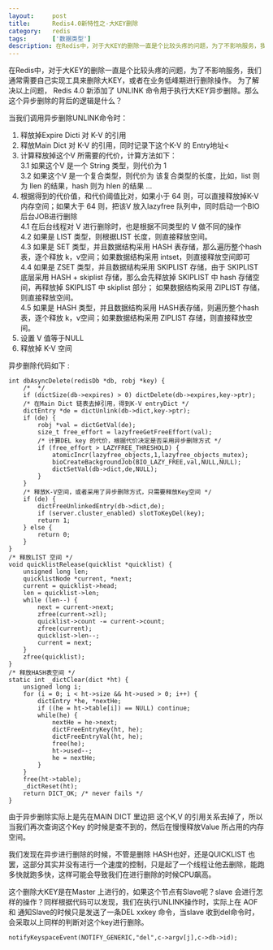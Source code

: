 ```yaml
---
layout:     post
title:      Redis4.0新特性之-大KEY删除
category:   redis
tags:       ['数据类型']
description: 在Redis中，对于大KEY的删除一直是个比较头疼的问题，为了不影响服务，我们通常需要自己实现工具来删除大KEY，或者在业务低峰期进行删除操作。 为了解决以上问题， Redis 4.0 新添加了 UNLINK 命令用于执行大KEY异步删除。那么这个异步删除的背后的逻辑是什么？
---
```


在Redis中，对于大KEY的删除一直是个比较头疼的问题，为了不影响服务，我们通常需要自己实现工具来删除大KEY，或者在业务低峰期进行删除操作。 
为了解决以上问题， Redis 4.0 新添加了 UNLINK 命令用于执行大KEY异步删除。那么这个异步删除的背后的逻辑是什么？

当我们调用异步删除UNLINK命令时：

1. 释放掉Expire Dicti 对 K-V 的引用
2. 释放Main Dict 对 K-V 的引用，同时记录下这个K-V 的 Entry地址<
3. 计算释放掉这个V 所需要的代价，计算方法如下：  
	3.1 如果这个V 是一个 String 类型，则代价为 1  
	3.2 如果这个V 是一个复合类型，则代价为 该复合类型的长度，比如，list 则为 llen 的结果，hash 则为 hlen 的结果 …
4. 根据得到的代价值，和代价阈值比对，如果小于 64 则，可以直接释放掉K-V 内存空间；如果大于 64 则，把该V 放入lazyfree 队列中，同时启动一个BIO后台JOB进行删除   
	4.1 在后台线程对 V 进行删除时，也是根据不同类型的 V 做不同的操作  
	4.2 如果是 LIST 类型，则根据LIST 长度，则直接释放空间。   
	4.3 如果是 SET 类型，并且数据结构采用 HASH 表存储，那么遍历整个hash表，逐个释放 k，v空间；如果数据结构采用 intset，则直接释放空间即可		
	4.4 如果是 ZSET 类型，并且数据结构采用 SKIPLIST 存储，由于 SKIPLIST 底层采用 HASH + skiplist 存储，那么会先释放掉 SKIPLIST 中 hash 存储空间，再释放掉 SKIPLIST 中 skiplist 部分； 如果数据结构采用 ZIPLIST 存储，则直接释放空间。   
	4.5 如果是 HASH 类型，并且数据结构采用 HASH表存储，则遍历整个hash表，逐个释放 k，v空间；如果数据结构采用 ZIPLIST 存储，则直接释放空间。
5. 设置 V 值等于NULL
6. 释放掉 K-V 空间

异步删除代码如下 :

	int dbAsyncDelete(redisDb *db, robj *key) {
	    /*  */
	    if (dictSize(db->expires) > 0) dictDelete(db->expires,key->ptr);
	    /* 在Main Dict 链表去掉引用，得到K-V entryDict */
	    dictEntry *de = dictUnlink(db->dict,key->ptr);
	    if (de) {
	        robj *val = dictGetVal(de);
	        size_t free_effort = lazyfreeGetFreeEffort(val);
	        /* 计算DEL key 的代价，根据代价决定是否采用异步删除方式 */
	        if (free_effort > LAZYFREE_THRESHOLD) {
	            atomicIncr(lazyfree_objects,1,lazyfree_objects_mutex);
	            bioCreateBackgroundJob(BIO_LAZY_FREE,val,NULL,NULL);
	            dictSetVal(db->dict,de,NULL);
	        }
	    }
	    /* 释放K-V空间，或者采用了异步删除方式，只需要释放Key空间 */
	    if (de) {
	        dictFreeUnlinkedEntry(db->dict,de);
	        if (server.cluster_enabled) slotToKeyDel(key);
	        return 1;
	    } else {
	        return 0;
	    }
	}
	/* 释放LIST 空间 */
	void quicklistRelease(quicklist *quicklist) {
	    unsigned long len;
	    quicklistNode *current, *next;
	    current = quicklist->head;
	    len = quicklist->len;
	    while (len--) {
	        next = current->next;
	        zfree(current->zl);
	        quicklist->count -= current->count;
	        zfree(current);
	        quicklist->len--;
	        current = next;
	    }
	    zfree(quicklist);
	}
	/* 释放HASH表空间 */
	static int _dictClear(dict *ht) {
	    unsigned long i;
	    for (i = 0; i < ht->size && ht->used > 0; i++) {
	        dictEntry *he, *nextHe;
	        if ((he = ht->table[i]) == NULL) continue;
	        while(he) {
	            nextHe = he->next;
	            dictFreeEntryKey(ht, he);
	            dictFreeEntryVal(ht, he);
	            free(he);
	            ht->used--;
	            he = nextHe;
	        }
	    }
	    free(ht->table);
	    _dictReset(ht);
	    return DICT_OK; /* never fails */
	}

由于异步删除实际上是先在MAIN DICT 里边把 这个K,V 的引用关系去掉了，所以当我们再次查询这个Key 的时候是查不到的，然后在慢慢释放Value 所占用的内存空间。

我们发现在异步进行删除的时候，不管是删除 HASH也好，还是QUICKLIST 也罢，这部分其实并没有进行一个速度的控制，只是起了一个线程让他去删除，能跑多快就跑多快，这样可能会导致我们在进行删除的时候CPU飙高。

这个删除大KEY是在Master 上进行的，如果这个节点有Slave呢？slave 会进行怎样的操作？同样根据代码可以发现，我们在执行UNLINK操作时，实际上在 AOF 和 通知Slave的时候只是发送了一条DEL xxkey 命令，当slave 收到del命令时，会采取以上同样的判断对这个key进行删除。

	notifyKeyspaceEvent(NOTIFY_GENERIC,"del",c->argv[j],c->db->id);